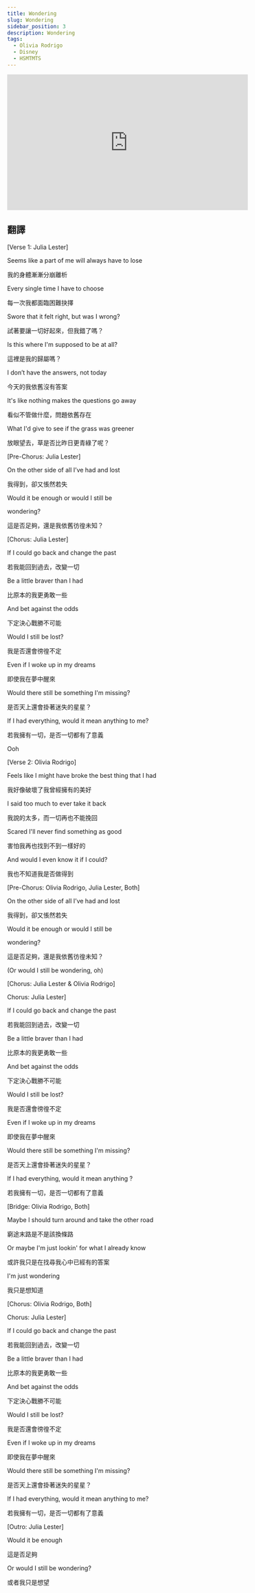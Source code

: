 ```yaml
---
title: Wondering
slug: Wondering
sidebar_position: 3
description: Wondering
tags:
  - Olivia Rodrigo
  - Disney
  - HSMTMTS
---
```



<iframe width="560" height="315" src="https://www.youtube.com/embed/Wc8008B4ENI" title="YouTube video player" frameborder="0" allow="accelerometer; autoplay; clipboard-write; encrypted-media; gyroscope; picture-in-picture; web-share" allowfullscreen></iframe>

## 翻譯
[Verse 1: Julia Lester]

Seems like a part of me will always have to lose

我的身體漸漸分崩離析

Every single time I have to choose

每一次我都面臨困難抉擇

Swore that it felt right, but was I wrong?

試著要讓一切好起來，但我錯了嗎？

Is this where I'm supposed to be at all?

這裡是我的歸屬嗎？

I don’t have the answers, not today

今天的我依舊沒有答案

It's like nothing makes the questions go away

看似不管做什麼，問題依舊存在

What I'd give to see if the grass was greener

放眼望去，草是否比昨日更青綠了呢？

[Pre-Chorus: Julia Lester]

On the other side of all I’ve had and lost

我得到，卻又悵然若失

Would it be enough or would I still be

wondering?

這是否足夠，還是我依舊彷徨未知？

[Chorus: Julia Lester]

If I could go back and change the past

若我能回到過去，改變一切

Be a little braver than I had

比原本的我更勇敢一些

And bet against the odds

下定決心戰勝不可能

Would I still be lost?

我是否還會徬徨不定

Even if I woke up in my dreams

即使我在夢中醒來

Would there still be something I'm missing?

是否天上還會掛著迷失的星星？

If I had everything, would it mean anything to me?

若我擁有一切，是否一切都有了意義

Ooh

[Verse 2: Olivia Rodrigo]

Feels like I might have broke the best thing that I had

我好像破壞了我曾經擁有的美好

I said too much to ever take it back

我說的太多，而一切再也不能挽回

Scared I'll never find something as good

害怕我再也找到不到一樣好的

And would I even know it if I could?

我也不知道我是否做得到

[Pre-Chorus: Olivia Rodrigo, Julia Lester, Both]

On the other side of all I’ve had and lost

我得到，卻又悵然若失

Would it be enough or would I still be

wondering?

這是否足夠，還是我依舊彷徨未知？

(Or would I still be wondering, oh)

[Chorus: Julia Lester & Olivia Rodrigo]

Chorus: Julia Lester]

If I could go back and change the past

若我能回到過去，改變一切

Be a little braver than I had

比原本的我更勇敢一些

And bet against the odds

下定決心戰勝不可能

Would I still be lost?

我是否還會徬徨不定

Even if I woke up in my dreams

即使我在夢中醒來

Would there still be something I'm missing?

是否天上還會掛著迷失的星星？

If I had everything, would it mean anything ?

若我擁有一切，是否一切都有了意義

[Bridge: Olivia Rodrigo, Both]

Maybe I should turn around and take the other road

窮途末路是不是該換條路

Or maybe I'm just lookin' for what I already know

或許我只是在找尋我心中已經有的答案

I'm just wondering

我只是想知道

[Chorus: Olivia Rodrigo, Both]

Chorus: Julia Lester]

If I could go back and change the past

若我能回到過去，改變一切

Be a little braver than I had

比原本的我更勇敢一些

And bet against the odds

下定決心戰勝不可能

Would I still be lost?

我是否還會徬徨不定

Even if I woke up in my dreams

即使我在夢中醒來

Would there still be something I'm missing?

是否天上還會掛著迷失的星星？

If I had everything, would it mean anything to me?

若我擁有一切，是否一切都有了意義

[Outro: Julia Lester]

Would it be enough

這是否足夠

Or would I still be wondering?

或者我只是想望